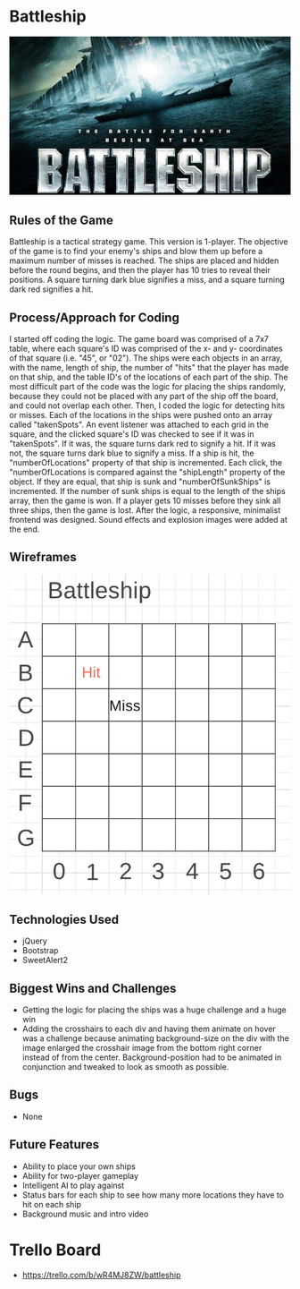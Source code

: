 # Battleship

<p align="center">
  <img src="https://github.com/nbhat000/unit-1-battleship/blob/master/images/battleship-title.jpg">
</p>

## Rules of the Game
Battleship is a tactical strategy game. This version is 1-player. The objective of the game is to find your enemy's ships and blow them up before a maximum number of misses is reached. The ships are placed and hidden before the round begins, and then the player has 10 tries to reveal their positions. A square turning dark blue signifies a miss, and a square turning dark red signifies a hit. 

## Process/Approach for Coding
I started off coding the logic. The game board was comprised of a 7x7 table, where each square's ID was comprised of the x- and y- coordinates of that square (i.e. "45", or "02"). The ships were each objects in an array, with the name, length of ship, the number of "hits" that the player has made on that ship, and the table ID's of the locations of each part of the ship. The most difficult part of the code was the logic for placing the ships randomly, because they could not be placed with any part of the ship off the board, and could not overlap each other. Then, I coded the logic for detecting hits or misses. Each of the locations in the ships were pushed onto an array called "takenSpots". An event listener was attached to each grid in the square, and the clicked square's ID was checked to see if it was in "takenSpots". If it was, the square turns dark red to signify a hit. If it was not, the square turns dark blue to signify a miss. If a ship is hit, the "numberOfLocations" property of that ship is incremented. Each click, the "numberOfLocations is compared against the "shipLength" property of the object. If they are equal, that ship is sunk and "numberOfSunkShips" is incremented. If the number of sunk ships is equal to the length of the ships array, then the game is won. If a player gets 10 misses before they sink all three ships, then the game is lost. After the logic, a responsive, minimalist frontend was designed. Sound effects and explosion images were added at the end.

## Wireframes

<p align="center">
  <img src="https://github.com/nbhat000/unit-1-battleship/blob/master/wireframes/Battleship%20Wireframe%201.png">
</p>

## Technologies Used
- jQuery
- Bootstrap
- SweetAlert2

## Biggest Wins and Challenges
- Getting the logic for placing the ships was a huge challenge and a huge win
- Adding the crosshairs to each div and having them animate on hover was a challenge because animating background-size on the div with the image enlarged the crosshair image from the bottom right corner instead of from the center. Background-position had to be animated in conjunction and tweaked to look as smooth as possible.

## Bugs
- None

## Future Features
- Ability to place your own ships
- Ability for two-player gameplay
- Intelligent AI to play against
- Status bars for each ship to see how many more locations they have to hit on each ship
- Background music and intro video

# Trello Board
- https://trello.com/b/wR4MJ8ZW/battleship
